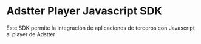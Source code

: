 # Adstter Player Javascript SDK

Este SDK permite la integración de aplicaciones de terceros con Javascript al player de Adstter
